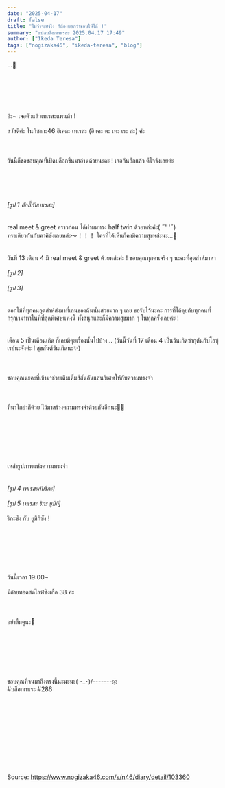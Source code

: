 ```yaml
---
date: "2025-04-17"
draft: false
title: "ไม่ว่าจะยังไง ก็ต้องบอกว่าชอบให้ได้ !"
summary: "แปลบล็อกเทเรสะ 2025.04.17 17:49"
author: ["Ikeda Teresa"]
tags: ["nogizaka46", "ikeda-teresa", "blog"]
---
```


...🦉\
\
\
\
\
\
\
อ้ะ~ เจอตัวแล้วเทเรสะแพนด้า !\
\
สวัสดีค่ะ โนกิซากะ46 อิเคดะ เทเรสะ (อิ เคะ ดะ เทะ เระ สะ) ค่ะ\
\
\
\
วันนี้ก็ขอขอบคุณที่เปิดบล็อกขึ้นมาอ่านด้วยนะคะ ! เจอกันอีกแล้ว ดีใจจังเลยค่ะ\
\
\
\
\
\
_[รูป 1 คักกี้กับเทเรสะ]_\
\
\
real meet & greet คราวก่อน ได้ทำผมทรง half twin ด้วยหล่ะค่ะ( ˶' '˶)\
ทรงเดียวกันกับคาคิซังเลยหล่ะ〜！！！ ใครที่ได้เห็นก็คงมีความสุขหล่ะนะ...🤭\
\
\
วันที่ 13 เดือน 4 มี real meet & greet ด้วยหล่ะค่ะ !
ขอบคุณทุกคนจริง ๆ นะคะที่อุตส่าห์มาหา
\
\
_[รูป 2]_\
\
_[รูป 3]_\
\
\
ดอกไม้ที่ทุกคนอุตส่าห์ส่งมาที่เลนของฉันนั้นสวยมาก ๆ เลย ขอรับไว้นะคะ การที่ได้คุยกับทุกคนที่กรุณามาหาในที่ที่สุดพิเศษแห่งนี้ ทั้งสนุกและก็มีความสุขมาก ๆ ในทุกครั้งเลยค่ะ !\
\
\
เดือน 5 เป็นเดือนเกิด ก็เลยมีคุยเรื่องนั้นไปบ้าง... (วันนี้วันที่ 17 เดือน 4 เป็นวันเกิดซากุตันกับโอซุ เรย์นะจังค่ะ ! สุขสันต์วันเกิดนะ✨️)\
\
\
\
ขอบคุณนะคะที่เข้ามาช่วยเติมเต็มสีสันอันแสนวิเศษให้กับความทรงจำ\
\
\
\
ที่นาโกย่าก็ด้วย ไว้มาสร้างความทรงจำด้วยกันอีกนะ💐🤍\
\
\
\
\
\
\
\
เหล่ารูปภาพแห่งความทรงจำ\
\
\
_[รูป 4 เทเรสะกับริกะ]_\
\
_[รูป 5 เทเรสะ ริกะ ยูมิกิ]_\
\
ริกะซัง กับ ยูมิกิซัง !\
\
\
\
\
\
\
\
วันนี้เวลา 19:00~\
\
มีถ่ายทอดสดไลฟ์ซิงเกิ้ล 38 ค่ะ\
\
\
\
อย่าลืมดูนะ🍊\
\
\
\
\
\
\
\
ขอบคุณที่จนมาถึงตรงนี้นะนะนะ( ･_･)/-------◎\
#บล็อกเทเระ #286\
\
\
\
\
\
\
\
\
\
\
\
Source: https://www.nogizaka46.com/s/n46/diary/detail/103360
